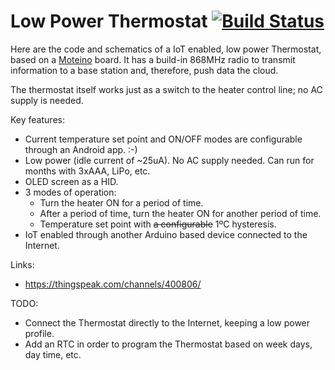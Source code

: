# Low Power Thermostat [![Build Status](https://travis-ci.org/joaquimBS/LowPowerThermostat.svg?branch=master)](https://travis-ci.org/joaquimBS/LowPowerThermostat)

Here are the code and schematics of a IoT enabled, low power Thermostat, based on a [Moteino](https://lowpowerlab.com/guide/moteino/) board. It has a build-in 868MHz radio to transmit information to a base station and, therefore, push data the cloud.

The thermostat itself works just as a switch to the heater control line; no AC supply is needed.

Key features:
- Current temperature set point and ON/OFF modes are configurable through an Android app. :-)
- Low power (idle current of ~25uA). No AC supply needed. Can run for months with 3xAAA, LiPo, etc.
- OLED screen as a HID.
- 3 modes of operation:
	- Turn the heater ON for a period of time.
	- After a period of time, turn the heater ON for another period of time.
	- Temperature set point with ~~a configurable~~ 1ºC hysteresis. 
- IoT enabled through another Arduino based device connected to the Internet.

Links:
- https://thingspeak.com/channels/400806/

TODO:
- Connect the Thermostat directly to the Internet, keeping a low power profile.
- Add an RTC in order to program the Thermostat based on week days, day time, etc.

